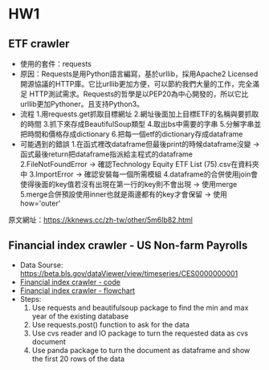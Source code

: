 # HW1

## ETF crawler
 * 使用的套件：requests
 * 原因：Requests是用Python語言編寫，基於urllib，採用Apache2 Licensed開源協議的HTTP庫。它比urllib更加方便，可以節約我們大量的工作，完全滿足      HTTP測試需求。Requests的哲學是以PEP20為中心開發的，所以它比urllib更加Pythoner。且支持Python3。
 * 流程
   1.用requests.get抓取目標網址
   2.網址後面加上目標ETF的名稱與要抓取的時間
   3.抓下來存成BeautifulSoup類型
   4.取出bs中需要的字串
   5.分解字串並把時間和價格存成dictionary
   6.把每一個etf的dictionary存成dataframe
 * 可能遇到的錯誤
   1.在函式裡改dataframe但最後print的時候dataframe沒變 -> 函式最後return把dataframe指派給主程式的dataframe
   2.FileNotFoundError -> 確認Technology Equity ETF List (75).csv在資料夾中
   3.ImportError -> 確認安裝每一個所需模組
   4.dataframe的合併使用join會使得後面的key值若沒有出現在第一行的key則不會出現 -> 使用merge
   5.merge合併預設使用inner也就是兩邊都有的key才會保留 -> 使用how='outer'

原文網址：https://kknews.cc/zh-tw/other/5m6lb82.html

## Financial index crawler - US Non-farm Payrolls
 * Data Sourse: https://beta.bls.gov/dataViewer/view/timeseries/CES0000000001
 * [Financial index crawler - code](https://github.com/tzuhuailin/2019_Fintech_Text_Mining_and_Machine_Learning/blob/master/HW1/Financial%20Index%20crawler%20new_US%20Non-farm%20Payrolls.ipynb)
 * [Financial index crawler - flowchart](https://github.com/tzuhuailin/2019_Fintech_Text_Mining_and_Machine_Learning/blob/master/HW1/Financial%20index%20crawler_Flowchart.pdf)
 * Steps:
   1. Use requests and beautifulsoup package to find the min and max year of the existing database
   2. Use requests.post() function to ask for the data
   3. Use cvs reader and IO package to turn the requested data as cvs document
   4. Use panda package to turn the document as dataframe and show the first 20 rows of the data
